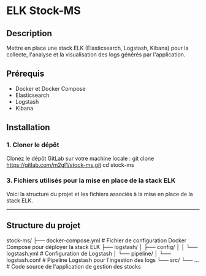 # ELK Stock-MS

## Description
Mettre en place une stack ELK (Elasticsearch, Logstash, Kibana) pour la collecte, l'analyse et la visualisation des logs générés par l'application.

## Prérequis

- Docker et Docker Compose
- Elasticsearch
- Logstash
- Kibana

## Installation

### 1. Cloner le dépôt
Clonez le dépôt GitLab sur votre machine locale :
git clone https://gitlab.com/m2gl1/stock-ms.git
cd stock-ms


### 3. **Fichiers utilisés pour la mise en place de la stack ELK**

Voici la structure du projet et les fichiers associés à la mise en place de la stack ELK.

---

## Structure du projet

stock-ms/
├── docker-compose.yml        # Fichier de configuration Docker Compose pour déployer la stack ELK
├── logstash/
│   ├── config/
│   │   └── logstash.yml      # Configuration de Logstash
│   └── pipeline/
│       └── logstash.conf     # Pipeline Logstash pour l'ingestion des logs
└── src/
    └── ...                   # Code source de l'application de gestion des stocks
